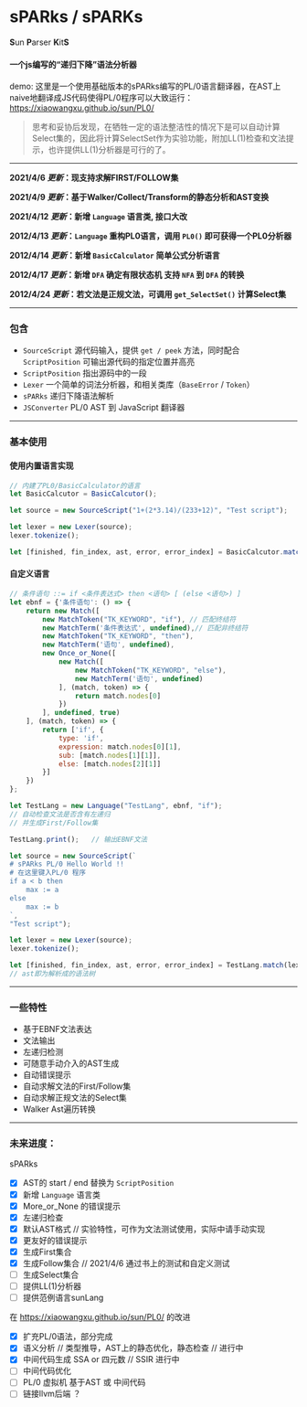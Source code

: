 # **sPARks** / **sPARKs**

**S**un **P**arser **K**it**S**

#### 一个js编写的“递归下降”语法分析器

demo: 这里是一个使用基础版本的sPARks编写的PL/0语言翻译器，在AST上naive地翻译成JS代码使得PL/0程序可以大致运行：https://xiaowangxu.github.io/sun/PL0/

> 思考和妥协后发现，在牺牲一定的语法整洁性的情况下是可以自动计算Select集的，因此将计算SelectSet作为实验功能，附加LL(1)检查和文法提示，也许提供LL(1)分析器是可行的了。

---
**2021/4/6 _更新_：现支持求解FIRST/FOLLOW集**

**2021/4/9 _更新_：基于Walker/Collect/Transform的静态分析和AST变换**

**2021/4/12 _更新_：新增 ```Language``` 语言类, 接口大改**

**2012/4/13 _更新_：```Language``` 重构PL0语言，调用 ```PL0()``` 即可获得一个PL0分析器**

**2012/4/14 _更新_：新增 ```BasicCalculator``` 简单公式分析语言**

**2012/4/17 _更新_：新增 ```DFA``` 确定有限状态机 支持 ```NFA``` 到 ```DFA``` 的转换**

**2012/4/24 _更新_：若文法是正规文法，可调用 ```get_SelectSet()``` 计算Select集**

-----
### 包含
- ```SourceScript``` 源代码输入，提供 ```get / peek``` 方法，同时配合 ```ScriptPosition``` 可输出源代码的指定位置并高亮
- ```ScriptPosition``` 指出源码中的一段
- ```Lexer``` 一个简单的词法分析器，和相关类库（```BaseError``` / ```Token```）
- ```sPARks``` 递归下降语法解析
- ```JSConverter``` PL/0 AST 到 JavaScript 翻译器

----
### 基本使用

#### 使用内置语言实现
```js
// 内建了PL0/BasicCalculator的语言
let BasicCalcutor = BasicCalcutor();

let source = new SourceScript("1+(2*3.14)/(233+12)", "Test script");

let lexer = new Lexer(source);
lexer.tokenize();

let [finished, fin_index, ast, error, error_index] = BasicCalcutor.match(lexer.tokens);
```

#### 自定义语言
```js
// 条件语句 ::= if <条件表达式> then <语句> [ (else <语句>) ]
let ebnf = {'条件语句': () => {
	return new Match([
		new MatchToken("TK_KEYWORD", "if"), // 匹配终结符
		new MatchTerm('条件表达式', undefined),// 匹配非终结符
		new MatchToken("TK_KEYWORD", "then"),
		new MatchTerm('语句', undefined),
		new Once_or_None([
			new Match([
				new MatchToken("TK_KEYWORD", "else"),
				new MatchTerm('语句', undefined)
			], (match, token) => {
				return match.nodes[0]
			})
		], undefined, true)
	], (match, token) => {
		return ['if', {
			type: 'if',
			expression: match.nodes[0][1],
			sub: [match.nodes[1][1]],
			else: [match.nodes[2][1]]
		}]
	})
};

let TestLang = new Language("TestLang", ebnf, "if");
// 自动检查文法是否含有左递归
// 并生成First/Follow集

TestLang.print();   // 输出EBNF文法

let source = new SourceScript(`
# sPARks PL/0 Hello World !!
# 在这里键入PL/0 程序
if a < b then
	max := a
else
	max := b
`, 
"Test script");

let lexer = new Lexer(source);
lexer.tokenize();

let [finished, fin_index, ast, error, error_index] = TestLang.match(lexer.tokens);
// ast即为解析成的语法树
```

---
### 一些特性
- 基于EBNF文法表达
- 文法输出
- 左递归检测
- 可随意手动介入的AST生成
- 自动错误提示
- 自动求解文法的First/Follow集
- 自动求解正规文法的Select集
- Walker Ast遍历转换

---
### **未来进度：**
sPARks
- [x] AST的 start / end 替换为 ```ScriptPosition```
- [x] 新增 ```Language``` 语言类
- [x] More_or_None 的错误提示
- [x] 左递归检查
- [x] 默认AST格式 // 实验特性，可作为文法测试使用，实际中请手动实现
- [x] 更友好的错误提示
- [x] 生成First集合
- [x] 生成Follow集合 // 2021/4/6 通过书上的测试和自定义测试
- [ ] 生成Select集合
- [ ] 提供LL(1)分析器
- [ ] 提供范例语言sunLang

在 https://xiaowangxu.github.io/sun/PL0/ 的改进
- [x] 扩充PL/0语法，部分完成
- [x] 语义分析 // 类型推导，AST上的静态优化，静态检查 // 进行中
- [x] 中间代码生成 SSA or 四元数 // SSIR 进行中
- [ ] 中间代码优化
- [ ] PL/0 虚拟机 基于AST 或 中间代码
- [ ] 链接llvm后端 ？
